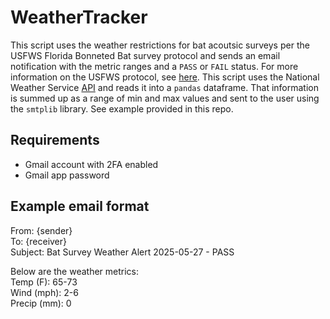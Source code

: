 # WeatherTracker
This script uses the weather restrictions for bat acoutsic surveys per the USFWS Florida Bonneted Bat survey protocol and sends an email notification with the metric ranges and a `PASS` or `FAIL` status. For more information on the USFWS protocol, see [here](https://www.fws.gov/sites/default/files/documents/2024-07/20240605_final_fbb-consultation-guidance_0.pdf). This script uses the National Weather Service [API](https://www.weather.gov/documentation/services-web-api) and reads it into a `pandas` dataframe. That information is summed up as a range of min and max values and sent to the user using the `smtplib` library. See example provided in this repo.

## Requirements
+ Gmail account with 2FA enabled
+ Gmail app password

## Example email format

From: {sender}<br>
To: {receiver}<br>
Subject: Bat Survey Weather Alert 2025-05-27 - PASS<br>


Below are the weather metrics:<br>
Temp (F): 65-73 <br>
Wind (mph): 2-6 <br>
Precip (mm): 0 <br>